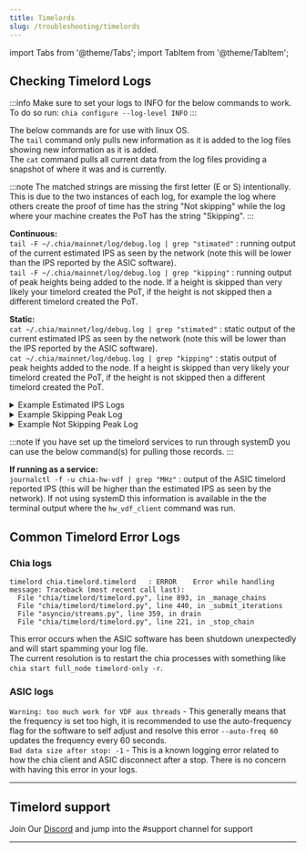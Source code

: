 ```yaml
---
title: Timelords
slug: /troubleshooting/timelords
---
```


import Tabs from '@theme/Tabs';
import TabItem from '@theme/TabItem';

## Checking Timelord Logs

:::info
Make sure to set your logs to INFO for the below commands to work.
To do so run: `chia configure --log-level INFO`
:::

The below commands are for use with linux OS.\
The `tail` command only pulls new information as it is added to the log files showing new information as it is added.\
The `cat` command pulls all current data from the log files providing a snapshot of where it was and is currently.

:::note
The matched strings are missing the first letter (E or S) intentionally.\
This is due to the two instances of each log, for example the log where others create the proof of time has the string "Not skipping" while the log where your machine creates the PoT has the string "Skipping".
:::

**Continuous:**\
`tail -F ~/.chia/mainnet/log/debug.log | grep "stimated"` : running output of the current estimated IPS as seen by the network (note this will be lower than the IPS reported by the ASIC software).\
`tail -F ~/.chia/mainnet/log/debug.log | grep "kipping"` : running output of peak heights being added to the node. If a height is skipped than very likely your timelord created the PoT, if the height is not skipped then a different timelord created the PoT.

**Static:**\
`cat ~/.chia/mainnet/log/debug.log | grep "stimated"` : static output of the current estimated IPS as seen by the network (note this will be lower than the IPS reported by the ASIC software).\
`cat ~/.chia/mainnet/log/debug.log | grep "kipping"` : statis output of peak heights added to the node. If a height is skipped than very likely your timelord created the PoT, if the height is not skipped then a different timelord created the PoT.

<details>
<summary>Example Estimated IPS Logs</summary>

These logs indicate your timelord has completed a Proof of Time, note there are three VDF chains and the specific VDF that was completed will be indicated. Also note that this does not mean your timelord is the fastest timelord, only that it completed a PoT.

```bash
cat ~/.chia/mainnet/log/debug.log | grep "stimated"
```

Response:

```
2024-04-11T16:59:01.482 timelord chia.timelord.timelord   : INFO     Finished PoT chall:79a8b30ee7aaa3064ac4.. 1981176 iters, Estimated IPS: 575336.2, Chain: Chain.REWARD_CHAIN
2024-04-11T16:59:01.588 timelord chia.timelord.timelord   : INFO     Finished PoT chall:027e1c04ae11d627179b.. 1981176 iters, Estimated IPS: 558173.6, Chain: Chain.INFUSED_CHALLENGE_CHAIN
2024-04-11T16:59:01.627 timelord chia.timelord.timelord   : INFO     Finished PoT chall:50cd37772d5bae2a00d4.. 1981176 iters, Estimated IPS: 552043.3, Chain: Chain.CHALLENGE_CHAIN
```

</details>

<details>
<summary>Example Skipping Peak Log</summary>

These logs indicate your timelord is skipping the peak height, one can reasonably assume that they have completed the Proof of Time the fastest or at least as fast as the other timelords.\
Note: a capital `S` is used here to just pull the Skipping peak logs.

```bash
cat ~/.chia/mainnet/log/debug.log | grep "Skipping"
```

Response:

```
2024-05-01T06:30:27.983 timelord chia.timelord.timelord_api: INFO     Skipping peak, already have.
```

</details>

<details>
<summary>Example Not Skipping Peak Log</summary>

These logs indicate your timelord is not skipping the peak height, this means that your timelord was not the fastest at completing the PoT and it is getting the peak from a peer node.\
Note: a lower case `s` is used here to just pull the Not skipping peak logs.

```bash
cat ~/.chia/mainnet/log/debug.log | grep "skipping"
```

Response:

```
2024-05-01T06:30:27.983 timelord chia.timelord.timelord_api: INFO     Not skipping peak, don't have. Maybe we are not the fastest timelord.
```

</details>

:::note
If you have set up the timelord services to run through systemD you can use the below command(s) for pulling those records.
:::

**If running as a service:**\
`journalctl -f -u chia-hw-vdf | grep "MHz"` : output of the ASIC timelord reported IPS (this will be higher than the estimated IPS as seen by the network). If not using systemD this information is available in the the terminal output where the `hw_vdf_client` command was run.

## Common Timelord Error Logs

### Chia logs

```
timelord chia.timelord.timelord   : ERROR    Error while handling message: Traceback (most recent call last):
  File "chia/timelord/timelord.py", line 893, in _manage_chains
  File "chia/timelord/timelord.py", line 440, in _submit_iterations
  File "asyncio/streams.py", line 359, in drain
  File "chia/timelord/timelord.py", line 221, in _stop_chain
```

This error occurs when the ASIC software has been shutdown unexpectedly and will start spamming your log file.\
The current resolution is to restart the chia processes with something like `chia start full_node timelord-only -r`.

### ASIC logs

`Warning: too much work for VDF aux threads` - This generally means that the frequency is set too high, it is recommended to use the auto-frequency flag for the software to self adjust and resolve this error `--auto-freq 60` updates the frequency every 60 seconds.\
`Bad data size after stop: -1` - This is a known logging error related to how the chia client and ASIC disconnect after a stop. There is no concern with having this error in your logs.

---

## Timelord support

Join Our [Discord](https://discord.gg/chia) and jump into the #support channel for support

---

